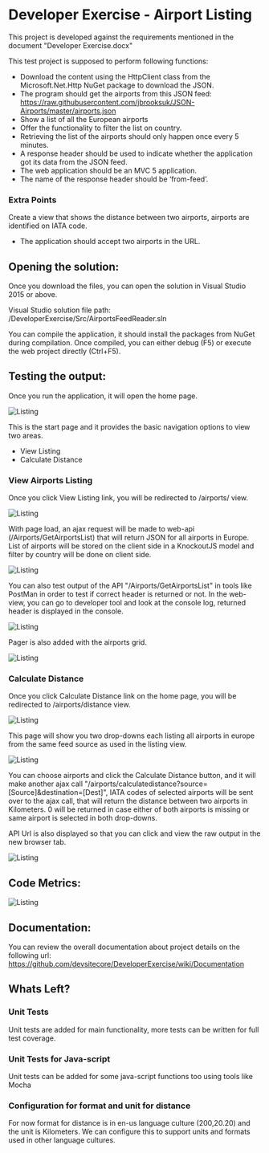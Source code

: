 # Developer Exercise - Airport Listing

This project is developed against the requirements mentioned in the document "Developer Exercise.docx"

This test project is supposed to perform following functions:
 - Download the content using the HttpClient class from the Microsoft.Net.Http NuGet package to download the JSON.
 - The program should get the airports from this JSON feed: https://raw.githubusercontent.com/jbrooksuk/JSON-Airports/master/airports.json
 - Show a list of all the European airports
 - Offer the functionality to filter the list on country.
 - Retrieving the list of the airports should only happen once every 5 minutes.
 - A response header should be used to indicate whether the application got its data from the JSON feed.
 - The web application should be an MVC 5 application.
 - The name of the response header should be ‘from-feed’.

### Extra Points
Create a view that shows the distance between two airports, airports are identified on IATA code. 
 - The application should accept two airports in the URL. 

## Opening the solution:
Once you download the files, you can open the solution in Visual Studio 2015 or above.

Visual Studio solution file path: /DeveloperExercise/Src/AirportsFeedReader.sln

You can compile the application, it should install the packages from NuGet during compilation. Once compiled, you can either debug (F5) or execute the web project directly (Ctrl+F5).

## Testing the output:
Once you run the application, it will open the home page.

![Listing](https://github.com/devsitecore/DeveloperExercise/blob/master/Documentation/home-screen.png?raw=true)

This is the start page and it provides the basic navigation options to view two areas.
 - View Listing
 - Calculate Distance
 
### View Airports Listing
Once you click View Listing link, you will be redirected to /airports/ view.
 
![Listing](https://github.com/devsitecore/DeveloperExercise/blob/master/Documentation/airports-list.png?raw=true)
 
With page load, an ajax request will be made to web-api (/Airports/GetAirportsList) that will return JSON for all airports in Europe. List of airports will be stored on the client side in a KnockoutJS model and filter by country will be done on client side.

![Listing](https://github.com/devsitecore/DeveloperExercise/blob/master/Documentation/airports-list-filter.png?raw=true)

You can also test output of the API "/Airports/GetAirportsList" in tools like PostMan in order to test if correct header is returned or not. In the web-view, you can go to developer tool and look at the console log, returned header is displayed in the console.

![Listing](https://github.com/devsitecore/DeveloperExercise/blob/master/Documentation/console-log.png?raw=true)

Pager is also added with the airports grid.

![Listing](https://github.com/devsitecore/DeveloperExercise/blob/master/Documentation/airports-list-paging.png?raw=true)

### Calculate Distance
Once you click Calculate Distance link on the home page, you will be redirected to /airports/distance view.

![Listing](https://github.com/devsitecore/DeveloperExercise/blob/master/Documentation/destination-calculator-start.png?raw=true)

This page will show you two drop-downs each listing all airports in europe from the same feed source as used in the listing view.

![Listing](https://github.com/devsitecore/DeveloperExercise/blob/master/Documentation/destination-calculator.png?raw=true)

You can choose airports and click the Calculate Distance button, and it will make another ajax call "/airports/calculatedistance?source=[Source]&destination=[Dest]", IATA codes of selected airports will be sent over to the ajax call, that will return the distance between two airports in Kilometers. 0 will be returned in case either of both airports is missing or same airport is selected in both drop-downs.

API Url is also displayed so that you can click and view the raw output in the new browser tab.

![Listing](https://github.com/devsitecore/DeveloperExercise/blob/master/Documentation/destination-calculator-api.png?raw=true)

## Code Metrics:
![Listing](https://github.com/devsitecore/DeveloperExercise/blob/master/Documentation/code-metrics.png?raw=true)

## Documentation:
You can review the overall documentation about project details on the following url:
https://github.com/devsitecore/DeveloperExercise/wiki/Documentation

## Whats Left?
### Unit Tests
Unit tests are added for main functionality, more tests can be written for full test coverage.

### Unit Tests for Java-script
Unit tests can be added for some java-script functions too using tools like Mocha 

### Configuration for format and unit for distance
For now format for distance is in en-us language culture (200,20.20) and the unit is Kilometers. We can configure this to support units and formats used in other language cultures.
